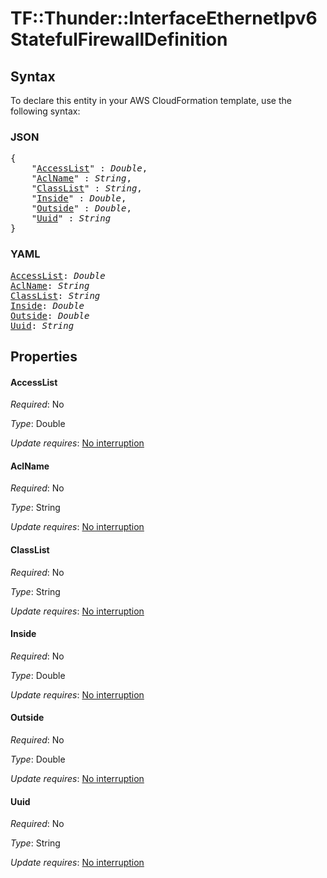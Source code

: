 # TF::Thunder::InterfaceEthernetIpv6 StatefulFirewallDefinition

## Syntax

To declare this entity in your AWS CloudFormation template, use the following syntax:

### JSON

<pre>
{
    "<a href="#accesslist" title="AccessList">AccessList</a>" : <i>Double</i>,
    "<a href="#aclname" title="AclName">AclName</a>" : <i>String</i>,
    "<a href="#classlist" title="ClassList">ClassList</a>" : <i>String</i>,
    "<a href="#inside" title="Inside">Inside</a>" : <i>Double</i>,
    "<a href="#outside" title="Outside">Outside</a>" : <i>Double</i>,
    "<a href="#uuid" title="Uuid">Uuid</a>" : <i>String</i>
}
</pre>

### YAML

<pre>
<a href="#accesslist" title="AccessList">AccessList</a>: <i>Double</i>
<a href="#aclname" title="AclName">AclName</a>: <i>String</i>
<a href="#classlist" title="ClassList">ClassList</a>: <i>String</i>
<a href="#inside" title="Inside">Inside</a>: <i>Double</i>
<a href="#outside" title="Outside">Outside</a>: <i>Double</i>
<a href="#uuid" title="Uuid">Uuid</a>: <i>String</i>
</pre>

## Properties

#### AccessList

_Required_: No

_Type_: Double

_Update requires_: [No interruption](https://docs.aws.amazon.com/AWSCloudFormation/latest/UserGuide/using-cfn-updating-stacks-update-behaviors.html#update-no-interrupt)

#### AclName

_Required_: No

_Type_: String

_Update requires_: [No interruption](https://docs.aws.amazon.com/AWSCloudFormation/latest/UserGuide/using-cfn-updating-stacks-update-behaviors.html#update-no-interrupt)

#### ClassList

_Required_: No

_Type_: String

_Update requires_: [No interruption](https://docs.aws.amazon.com/AWSCloudFormation/latest/UserGuide/using-cfn-updating-stacks-update-behaviors.html#update-no-interrupt)

#### Inside

_Required_: No

_Type_: Double

_Update requires_: [No interruption](https://docs.aws.amazon.com/AWSCloudFormation/latest/UserGuide/using-cfn-updating-stacks-update-behaviors.html#update-no-interrupt)

#### Outside

_Required_: No

_Type_: Double

_Update requires_: [No interruption](https://docs.aws.amazon.com/AWSCloudFormation/latest/UserGuide/using-cfn-updating-stacks-update-behaviors.html#update-no-interrupt)

#### Uuid

_Required_: No

_Type_: String

_Update requires_: [No interruption](https://docs.aws.amazon.com/AWSCloudFormation/latest/UserGuide/using-cfn-updating-stacks-update-behaviors.html#update-no-interrupt)

